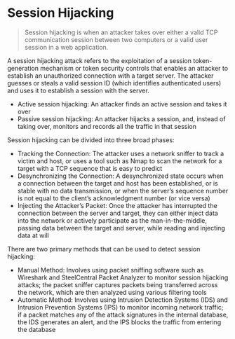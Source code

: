 # Session Hijacking
> Session hijacking is when an attacker takes over either a valid TCP communication session between two computers or a valid user session in a web application.


A session hijacking attack refers to the exploitation of a session token-generation mechanism or token security controls that enables an attacker to establish an unauthorized connection with a target server. The attacker guesses or steals a valid session ID (which identifies authenticated users) and uses it to establish a session with the server.

- Active session hijacking: An attacker finds an active session and takes it over
- Passive session hijacking: An attacker hijacks a session, and, instead of taking over, monitors and records all the traffic in that session


Session hijacking can be divided into three broad phases:
- Tracking the Connection: The attacker uses a network sniffer to track a victim and host, or uses a tool such as Nmap to scan the network for a target with a TCP sequence that is easy to predict
- Desynchronizing the Connection: A desynchronized state occurs when a connection between the target and host has been established, or is stable with no data transmission, or when the server’s sequence number is not equal to the client’s acknowledgment number (or vice versa)
- Injecting the Attacker’s Packet: Once the attacker has interrupted the connection between the server and target, they can either inject data into the network or actively participate as the man-in-the-middle, passing data between the target and server, while reading and injecting data at will


There are two primary methods that can be used to detect session hijacking:
- Manual Method: Involves using packet sniffing software such as Wireshark and SteelCentral Packet Analyzer to monitor session hijacking attacks; the packet sniffer captures packets being transferred across the network, which are then analyzed using various filtering tools
- Automatic Method: Involves using Intrusion Detection Systems (IDS) and Intrusion Prevention Systems (IPS) to monitor incoming network traffic; if a packet matches any of the attack signatures in the internal database, the IDS generates an alert, and the IPS blocks the traffic from entering the database









































